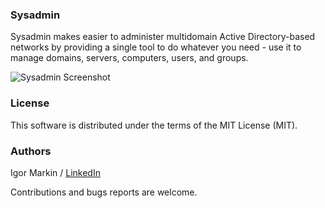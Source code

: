 ### Sysadmin

Sysadmin makes easier to administer multidomain Active Directory-based networks by providing a single tool to do whatever you need - use it to manage domains, servers, computers, users, and groups.

![Sysadmin Screenshot](README_Images/screen02.png)

### License

This software is distributed under the terms of the MIT License (MIT).

### Authors

Igor Markin / [LinkedIn](https://www.linkedin.com/in/igor-markin/)



Contributions and bugs reports are welcome.